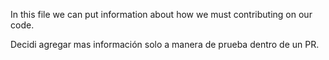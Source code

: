 In this file we can put information about how we must contributing on our code.


Decidi agregar mas información solo a manera de prueba dentro de un PR.
